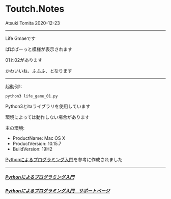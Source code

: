 # Toutch.Notes

Atsuki Tomita
2020-12-23

---


Life Gmaeです


ぱぱぱーっと模様が表示されます


01と02があります



かわいいね、ふふふ、となります


---


起動例1:
```
python3 life_game_01.py
```


Python3とitaライブラリを使用しています


環境によっては動作しない場合があります


主の環境:


- ProductName: Mac OS X
- ProductVersion: 10.15.7
- BuildVersion: 19H2

[Pythonによるプログラミング入門](http://www.utp.or.jp/book/b470446.html)を参考に作成されました


---

##### [Pythonによるプログラミング入門](http://www.utp.or.jp/book/b470446.html)
##### [Pythonによるプログラミング入門　サポートページ](http://www.graco.c.u-tokyo.ac.jp/labs/morihata/textbook/python_textbook.htm)
